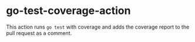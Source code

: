 # go-test-coverage-action

This action runs `go test` with coverage and adds the coverage report to the pull request as a comment.
